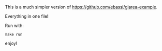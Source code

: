 This is a much simpler version of https://github.com/ebassi/glarea-example.

Everything in one file!

Run with:

```
make run
```

enjoy!
